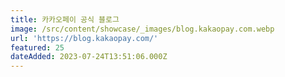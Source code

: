 ```yaml
---
title: 카카오페이 공식 블로그
image: /src/content/showcase/_images/blog.kakaopay.com.webp
url: 'https://blog.kakaopay.com/'
featured: 25
dateAdded: 2023-07-24T13:51:06.000Z
---
```


